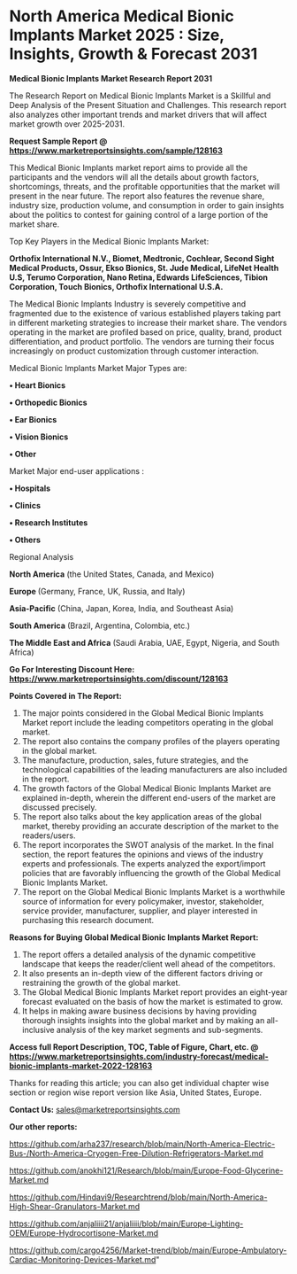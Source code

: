 # North America Medical Bionic Implants Market 2025 : Size, Insights, Growth & Forecast 2031

<strong>Medical Bionic Implants Market Research Report 2031</strong>

The Research Report on Medical Bionic Implants Market is a Skillful and Deep Analysis of the Present Situation and Challenges. This research report also analyzes other important trends and market drivers that will affect market growth over 2025-2031.

<strong>Request Sample Report @ <a href=https://www.marketreportsinsights.com/sample/128163>https://www.marketreportsinsights.com/sample/128163</a></strong>

This Medical Bionic Implants market report aims to provide all the participants and the vendors will all the details about growth factors, shortcomings, threats, and the profitable opportunities that the market will present in the near future. The report also features the revenue share, industry size, production volume, and consumption in order to gain insights about the politics to contest for gaining control of a large portion of the market share.

Top Key Players in the Medical Bionic Implants Market:

<strong>Orthofix International N.V., Biomet, Medtronic, Cochlear, Second Sight Medical Products, Ossur, Ekso Bionics, St. Jude Medical, LifeNet Health U.S, Terumo Corporation, Nano Retina, Edwards LifeSciences, Tibion Corporation, Touch Bionics, Orthofix International U.S.A.</strong>

The Medical Bionic Implants Industry is severely competitive and fragmented due to the existence of various established players taking part in different marketing strategies to increase their market share. The vendors operating in the market are profiled based on price, quality, brand, product differentiation, and product portfolio. The vendors are turning their focus increasingly on product customization through customer interaction.

Medical Bionic Implants Market Major Types are:

<strong>• Heart Bionics

• Orthopedic Bionics

• Ear Bionics

• Vision Bionics

• Other</strong>

Market Major end-user applications :

<strong>• Hospitals

• Clinics

• Research Institutes

• Others</strong>

Regional Analysis

</u><strong><b>North America</b></strong> (the United States, Canada, and Mexico)

<strong><b>Europe </b></strong>(Germany, France, UK, Russia, and Italy)

<strong><b>Asia-Pacific</b></strong> (China, Japan, Korea, India, and Southeast Asia)

<strong><b>South America</b></strong> (Brazil, Argentina, Colombia, etc.)

<strong><b>The Middle East and Africa</b></strong> (Saudi Arabia, UAE, Egypt, Nigeria, and South Africa)

<strong>Go For Interesting Discount Here: <a href=https://www.marketreportsinsights.com/discount/128163>https://www.marketreportsinsights.com/discount/128163</a></strong>

<strong>Points Covered in The Report:</strong>
<ol>
  <li>The major points considered in the Global Medical Bionic Implants Market report include the leading competitors operating in the global market.</li>
  <li>The report also contains the company profiles of the players operating in the global market.</li>
  <li>The manufacture, production, sales, future strategies, and the technological capabilities of the leading manufacturers are also included in the report.</li>
  <li>The growth factors of the Global Medical Bionic Implants Market are explained in-depth, wherein the different end-users of the market are discussed precisely.</li>
  <li>The report also talks about the key application areas of the global market, thereby providing an accurate description of the market to the readers/users.</li>
  <li>The report incorporates the SWOT analysis of the market. In the final section, the report features the opinions and views of the industry experts and professionals. The experts analyzed the export/import policies that are favorably influencing the growth of the Global Medical Bionic Implants Market.</li>
  <li>The report on the Global Medical Bionic Implants Market is a worthwhile source of information for every policymaker, investor, stakeholder, service provider, manufacturer, supplier, and player interested in purchasing this research document.</li>
</ol>
<strong>Reasons for Buying Global Medical Bionic Implants Market Report:</strong>

<ol>
  <li>The report offers a detailed analysis of the dynamic competitive landscape that keeps the reader/client well ahead of the competitors.</li>
  <li>It also presents an in-depth view of the different factors driving or restraining the growth of the global market.</li>
  <li>The Global Medical Bionic Implants Market report provides an eight-year forecast evaluated on the basis of how the market is estimated to grow.</li>
  <li>It helps in making aware business decisions by having providing thorough insights insights into the global market and by making an all-inclusive analysis of the key market segments and sub-segments.</li>
</ol>
<strong>Access full Report Description, TOC, Table of Figure, Chart, etc. @ <a href=https://www.marketreportsinsights.com/industry-forecast/medical-bionic-implants-market-2022-128163>https://www.marketreportsinsights.com/industry-forecast/medical-bionic-implants-market-2022-128163</a></strong>


Thanks for reading this article; you can also get individual chapter wise section or region wise report version like Asia, United States, Europe.

<strong>Contact Us:</strong>
sales@marketreportsinsights.com

<strong>Our other reports:</strong>

<a href=https://github.com/arha237/research/blob/main/North-America-Electric-Bus-/North-America-Cryogen-Free-Dilution-Refrigerators-Market.md>https://github.com/arha237/research/blob/main/North-America-Electric-Bus-/North-America-Cryogen-Free-Dilution-Refrigerators-Market.md</a>

<a href=https://github.com/anokhi121/Research/blob/main/Europe-Food-Glycerine-Market.md>https://github.com/anokhi121/Research/blob/main/Europe-Food-Glycerine-Market.md</a>

<a href=https://github.com/Hindavi9/Researchtrend/blob/main/North-America-High-Shear-Granulators-Market.md>https://github.com/Hindavi9/Researchtrend/blob/main/North-America-High-Shear-Granulators-Market.md</a>

<a href=https://github.com/anjaliiii21/anjaliiii/blob/main/Europe-Lighting-OEM/Europe-Hydrocortisone-Market.md>https://github.com/anjaliiii21/anjaliiii/blob/main/Europe-Lighting-OEM/Europe-Hydrocortisone-Market.md</a>

<a href=https://github.com/cargo4256/Market-trend/blob/main/Europe-Ambulatory-Cardiac-Monitoring-Devices-Market.md>https://github.com/cargo4256/Market-trend/blob/main/Europe-Ambulatory-Cardiac-Monitoring-Devices-Market.md</a>"
